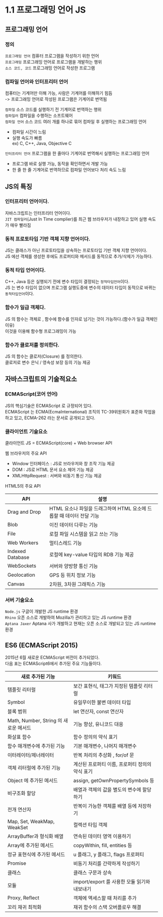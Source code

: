 1.1 프로그래밍 언어 JS
=====================
## 프로그래밍 언어
### 정의
<code>프로그래밍 언어</code> 컴퓨터 프로그램을 작성하기 위한 언어  
<code>프로그래밍</code> 프로그래밍 언어로 프로그램을 개발하는 행위  
<code>소스 코드, 코드</code> 프로그래밍 언어로 작성한 프로그램

### 컴파일 언어와 인터프리터 언어
컴퓨터는 기계어만 이해 가능, 사람은 기계어를 이해하기 힘듬  
-> 프로그래밍 언어로 작성된 프로그램은 기계어로 번역됨

<code>컴파일</code> 소스 코드를 실행하기 전 기계어로 번역하는 행위  
<code>컴파일러</code> 컴파일을 수행하는 소프트웨어  
<code>컴파일 언어</code> 소스 코드 여러 개를 하나로 묶어 컴파일 후 실행하는 프로그래밍 언어  
 * 컴파일 시간이 느림
 * 실행 속도가 빠름  
ex) C, C++, Java, Objective C  

<code>인터프리터 언어</code> 프로그램을 한 줄마다 기계어로 번역해서 실행하는 프로그래밍 언어
* 프로그램 바로 실행 가능, 동작을 확인하면서 개발 가능
* 한 줄 한 줄 기계어로 번역하므로 컴파일 언어보다 처리 속도 느림

## JS의 특징
### 인터프리터 언어이다.
자바스크립트는 인터프리터 언어이다.   
<code>JIT 컴파일러</code>(Just In Time complier)를 최근 웹 브라우저가 내장하고 있어 실행 속도가 매우 빨라짐  

### 동적 프로토타입 기반 객체 지향 언어이다.  
JS는 클래스가 아닌 프로토타입을 상속하는 프로토타입 기반 객체 지향 언어이다.  
JS 에선 객체를 생성한 후에도 프로퍼티와 메서드를 동적으로 추가/삭제가 가능하다.

### 동적 타입 언어이다.  
C++, Java 등은 실행되기 전에 변수 타입이 결정되는 <code>정적타입언어</code>이다.  
JS 는 변수 타입이 없으며 프로그램 실행도중에 변수의 데이터 타입이 동적으로 바뀌는 <code>동적타입언어</code>이다.

### 함수가 일급 객체다.  
JS 의 함수는 객체로 , 함수에 함수를 인자로 넘기는 것이 가능하다.(함수가 일급 객체인 이유)  
이것을 이용해 함수형 프로그래밍이 가능

### 함수가 클로저를 정의한다.
JS 의 함수는 클로저(Closure) 를 정의한다.  
클로저로 변수 은닉 / 영속성 보장 등의 기능 제공

## 자바스크립트의 기술적요소
### ECMAScript(코어 언어)
JS의 핵심기술은 ECMAScript 로 규정되어 있다.  
ECMAScript 는 ECMA(EcmaInternational) 조직의 TC-39위원회가 표준화 작업을 하고 있고, ECMA-262 라는 문서로 공개되고 있다.

### 클라이언트 기술요소
클라이언트 JS = ECMAScript(core) + Web browser API  

웹 브라우저의 주요 API
* Window 인터페이스 : JS로 브라우저와 창 조작 기능 제공
* DOM : JS로 HTML 문서 요소 제어 기능 제공
* XMLHttpRequest : 서버와 비동기 통신 기능 제공

HTML5의 주요 API

API | 설명
--- | ----
Drag and Drop | HTML 요소나 파일을 드래그하여 HTML 요소에 드롭할 때 데이터 전달 기능
Blob | 이진 데이터 다루는 기능
File | 로컬 파일 시스템을 읽고 쓰는 기능
Web Workers | 멀티스레드 기능 
Indexed Database | 로컬에 key-value 타입의 RDB 기능 제공
WebSockets | 서버와 양방향 통신 기능
Geolocation | GPS 등 위치 정보 기능
Canvas | 2차원, 3차원 그래픽스 기능

### 서버 기술요소
<code>Node.js</code> 구글이 개발한 JS runtime 환경  
<code>Rhino</code> 오픈 소스로 개발하여 Mozilla가 관리하고 있는 JS runtime 환경  
<code>Aptana Jaxer</code> Aptana 사가 개발하고 현재는 오픈 소스로 개발되고 있는 JS runtime 환경

## ES6 (ECMAScript 2015)
2015년 6월 새로운 ECMAScript 버전이 추가되었다.  
다음 표는 ECMAScript6에서 추가된 주요 기능들이다.  

새로 추가된 기능 | 키워드
--------- | ---------
템플릿 리터럴 | 보간 표현식, 태그가 지정된 템플릿 리터럴
Symbol | 유일무이한 불변 데이터 타입
블록 범위 | let 연산자, const 연산자
Math, Number, String 의 새로운 메서드 | 기능 향상, 유니코드 대응
화살표 함수 | 함수 정의의 약식 표기
함수 매개변수에 추가된 기능 | 기본 매개변수, 나머지 매개변수
이터레이터/제너레이터 | 반복 처리의 추상화 , for/of 문
객체 리터럴에 추가된 기능 | 계산된 프로퍼티 이름, 프로퍼티 정의의 약식 표기
Object 에 추가된 메서드 | assign, getOwnPropertySymbols 등
비구조화 할당 | 배열과 객체의 값을 별도의 변수에 할당하기
전개 연산자 | 반복이 가능한 객체를 배열 등에 저장하기
Map, Set, WeakMap, WeakSet | 컬렉션 타입 객체
ArrayBuffer과 형식화 배열 | 연속된 데이터 영역 이용하기
Array에 추가된 메서드 | copyWithin, fill, entities 등
정규 표현식에 추가된 메서드 | u 플래그, y 플래그, flags 프로퍼티
Promise | 비동기 처리를 간략하게 작성하기
클래스 | 클래스 구문과 상속
모듈 | import/export 를 사용한 모듈 읽기와 내보내기
Proxy, Reflect | 객체에 액세스할 때 처리를 추가
꼬리 재귀 최적화 | 재귀 함수의 스택 오버플로우 해결

